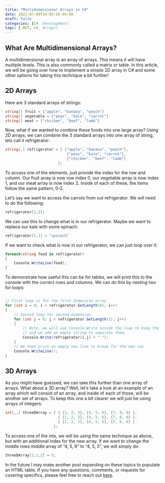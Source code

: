 ```yaml
---
title: "Multidimensional Arrays in C#"
date: 2022-07-09T14:05:58-04:00
draft: false
categories: [C#, Development]
tags: [.NET, C#, Arrays]
---
```


## What Are Multidimensional Arrays?

A multidimensional array is an array of arrays. This means it will have multiple levels. This is also commonly called a matrix or table. In this article, we will be going over how to implement a simple 2D array in C# and some other options for taking this technique a bit further!

## 2D Arrays

Here are 3 standard arrays of strings:

```csharp
string[] fruit = {"apple", "banana", "peach"}
string[] vegetable = {"peas", "kale", "carrot"}
string[] meat = {"chicken", "beef", "lamb"}
```

Now, what if we wanted to combine these foods into one large array? Using 2D arrays, we can combine the 3 standard arrays into one array of string, lets call it refrigerator:

```csharp
string[,] refrigerator = { {"apple", "banana", "peach"},
							{"peas", "kale", "carrot"},
							{"chicken", "beef", "lamb"}
						};
```

To access one of the elements, just provide the index for the row and column. Our fruit array is now row index 0, our vegetable array is now index 1, and our meat array is now index 2. Inside of each of these, the items follow the same pattern, 0-2.

Let’s say we want to access the carrots from out refrigerator. We will need to do the following:

```csharp
refrigerator[1,2];
```

We can use this to change what is in our refrigerator. Maybe we want to replace our kale with some spinach:

```csharp
refrigerator[1,1] = "spinach"
```

If we want to check what is now in our refrigerator, we can just loop over it:

```csharp
foreach(string food in refrigerator)
{
	Console.WriteLine(food);
}
```

To demonstrate how useful this can be for tables, we will print this to the console with the correct rows and columns. We can do this by nesting two for loops:

```csharp

// First loop is for the first dimension array
for (int i = 0; i < refrigerator.GetLength(0); i++)
{
	// Second loop for second dimension
	for (int j = 0; j < refrigerator.GetLength(1); j++)
	{
		// Note, we will use Console.Write inside the loop to keep the same line,
		// and we add an empty string to separate them.
		Console.Write(refrigerator[i,j] + " ");
	}
	// We then print an empty new line to break for the new row
	Console.WriteLine();
}
```

## 3D Arrays

As you might have guessed, we can take this further than one array of arrays. What about a 3D array? Well, let’s take a look at an example of an array which will consist of an array, and inside of each of those, will be another set of arrays. To keep this one a bit clearer we will just be using arrays of integers:

```csharp
int[,,] threeDArray = { { {1, 2, 3}, {4, 5, 6}, {7, 8, 9} },
						{ {1, 2, 3}, {4, 5, 6}, {7, 8, 9} },
						{ {1, 2, 3}, {4, 5, 6}, {7, 8, 9} }
					  };
```

To access one of the ints, we will be using the same technique as above, but with an additional index for the new array. If we want to change the middle rows middle array of “4, 5, 6” to “4, 5, 5”, we will simply do:

```csharp
threeDArray[1,1,2] = 5;
```

In the future I may make another post expanding on these topics to populate an HTML table. If you have any questions, comments, or requests for covering specifics, please feel free to reach out [here](<[https://ryancontento.dev/#contact](https://ryancontento.dev/#contact)>).
